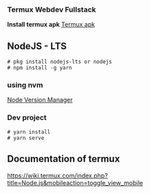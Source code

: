 ### Termux Webdev Fullstack
**Install termux apk**
<a href="https://f-droid.org/en/packages/com.termux/">Termux apk</a>

## NodeJS - LTS  
```
# pkg install nodejs-lts or nodejs
# npm install -g yarn
```  

### using nvm
<a href="https://github.com/nvm-sh/nvm">Node Version Manager</a>
### Dev project  
```
# yarn install
# yarn serve
```

## Documentation of termux  
https://wiki.termux.com/index.php?title=Node.js&mobileaction=toggle_view_mobile
